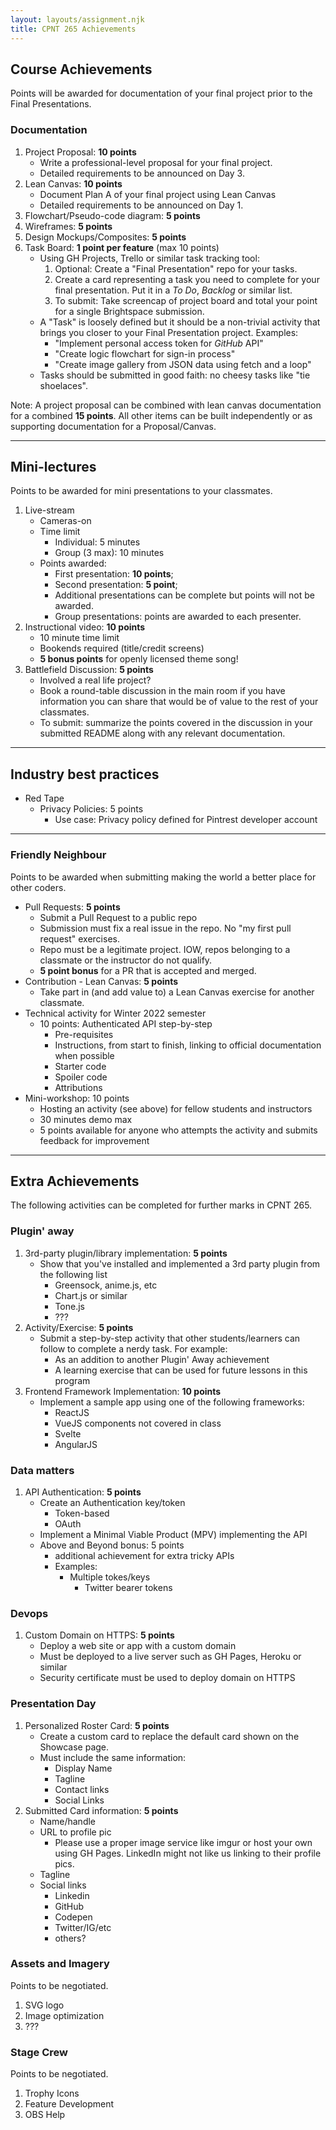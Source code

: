 ```yaml
---
layout: layouts/assignment.njk
title: CPNT 265 Achievements
---
```


## Course Achievements
Points will be awarded for documentation of your final project prior to the Final Presentations.

### Documentation
1. Project Proposal: **10 points**
    - Write a professional-level proposal for your final project.
    - Detailed requirements to be announced on Day 3.
2. Lean Canvas: **10 points**
    - Document Plan A of your final project using Lean Canvas
    - Detailed requirements to be announced on Day 1.
3. Flowchart/Pseudo-code diagram: **5 points**
4. Wireframes: **5 points**
5. Design Mockups/Composites: **5 points**
6. Task Board: **1 point per feature** (max 10 points)
    - Using GH Projects, Trello or similar task tracking tool:
        1. Optional: Create a "Final Presentation" repo for your tasks.
        2. Create a card representing a task you need to complete for your final presentation. Put it in a _To Do_, _Backlog_ or similar list.
        3. To submit: Take screencap of project board and total your point for a single Brightspace submission.
    - A "Task" is loosely defined but it should be a non-trivial activity that brings you closer to your Final Presentation project. Examples:
        - "Implement personal access token for _GitHub_ API"
        - "Create logic flowchart for sign-in process"
        - "Create image gallery from JSON data using fetch and a loop"
    - Tasks should be submitted in good faith: no cheesy tasks like "tie shoelaces".

Note: A project proposal can be combined with lean canvas documentation for a combined **15 points**. All other items can be built independently or as supporting documentation for a Proposal/Canvas.

---

## Mini-lectures
Points to be awarded for mini presentations to your classmates. 
1. Live-stream
    - Cameras-on
    - Time limit
      - Individual: 5 minutes
      - Group (3 max): 10 minutes
    - Points awarded:
      - First presentation: **10 points**;
      - Second presentation: **5 point**;
      - Additional presentations can be complete but points will not be awarded.
      - Group presentations: points are awarded to each presenter.
2. Instructional video: **10 points**
    - 10 minute time limit
    - Bookends required (title/credit screens)
    - **5 bonus points** for openly licensed theme song!
3. Battlefield Discussion: **5 points**
    - Involved a real life project?
    - Book a round-table discussion in the main room if you have information you can share that would be of value to the rest of your classmates.
    - To submit: summarize the points covered in the discussion in your submitted README along with any relevant documentation.

---

## Industry best practices

- Red Tape
    - Privacy Policies: 5 points
        - Use case: Privacy policy defined for Pintrest developer account

---

### Friendly Neighbour
Points to be awarded when submitting making the world a better place for other coders.
- Pull Requests: **5 points**
    - Submit a Pull Request to a public repo
    - Submission must fix a real issue in the repo. No "my first pull request" exercises.
    - Repo must be a legitimate project. IOW, repos belonging to a classmate or the instructor do not qualify.
    - **5 point bonus** for a PR that is accepted and merged.
- Contribution - Lean Canvas: **5 points**
    - Take part in (and add value to) a Lean Canvas exercise for another classmate.
- Technical activity for Winter 2022 semester
    - 10 points: Authenticated API step-by-step
        - Pre-requisites
        - Instructions, from start to finish, linking to official documentation when possible
        - Starter code
        - Spoiler code
        - Attributions
- Mini-workshop: 10 points
    - Hosting an activity (see above) for fellow students and instructors
    - 30 minutes demo max
    - 5 points available for anyone who attempts the activity and submits feedback for improvement 

--- 

## Extra Achievements
The following activities can be completed for further marks in CPNT 265.



### Plugin' away
1. 3rd-party plugin/library implementation: **5 points**
    - Show that you've installed and implemented a 3rd party plugin from the following list
        - Greensock, anime.js, etc
        - Chart.js or similar
        - Tone.js
        - ???
2. Activity/Exercise: **5 points**
    - Submit a step-by-step activity that other students/learners can follow to complete a nerdy task. For example:
        - As an addition to another Plugin' Away achievement 
        - A learning exercise that can be used for future lessons in this program
3. Frontend Framework Implementation: **10 points**
    - Implement a sample app using one of the following frameworks:
        - ReactJS
        - VueJS components not covered in class
        - Svelte
        - AngularJS

### Data matters
1. API Authentication: **5 points**
    - Create an Authentication key/token
        - Token-based
        - OAuth
    - Implement a Minimal Viable Product (MPV) implementing the API
    - Above and Beyond bonus: 5 points
        - additional achievement for extra tricky APIs
        - Examples: 
            - Multiple tokes/keys
                - Twitter bearer tokens

### Devops
1. Custom Domain on HTTPS: **5 points**
    - Deploy a web site or app with a custom domain
    - Must be deployed to a live server such as GH Pages, Heroku or similar
    - Security certificate must be used to deploy domain on HTTPS
 
### Presentation Day
1. Personalized Roster Card: **5 points**
    - Create a custom card to replace the default card shown on the Showcase page.
    - Must include the same information:
        - Display Name
        - Tagline
        - Contact links
        - Social Links
2. Submitted Card information: **5 points**
    - Name/handle
    - URL to profile pic
        - Please use a proper image service like imgur or host your own using GH Pages. LinkedIn might not like us linking to their profile pics.
    - Tagline
    - Social links
        - Linkedin
        - GitHub
        - Codepen
        - Twitter/IG/etc
        - others?

### Assets and Imagery
Points to be negotiated.
1. SVG logo
2. Image optimization
3. ???

### Stage Crew
Points to be negotiated.
1. Trophy Icons
2. Feature Development
3. OBS Help
